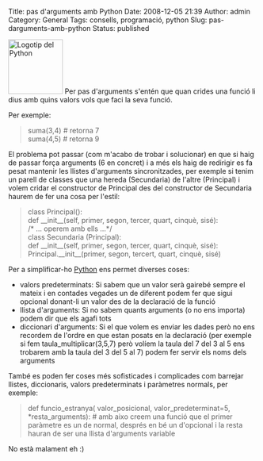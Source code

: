 Title: pas d'arguments amb Python
Date: 2008-12-05 21:39
Author: admin
Category: General
Tags: consells, programació, python
Slug: pas-darguments-amb-python
Status: published

<img src="http://gil.badall.net/wp-content/uploads/2008/07/python_logo.png" title="Logotip del Python" class="alignright size-full wp-image-377" width="110" height="110" />  
Per pas d'arguments s'entén que quan crides una funció li dius amb quins valors vols que faci la seva funció.

Per exemple:

> suma(3,4) \# retorna 7  
> suma(4,5) \# retorna 9

El problema pot passar (com m'acabo de trobar i solucionar) en que si haig de passar força arguments (6 en concret) i a més els haig de redirigir es fa pesat mantenir les llistes d'arguments sincronitzades, per exemple si tenim un parell de classes que una hereda (Secundaria) de l'altre (Principal) i volem cridar el constructor de Principal des del constructor de Secundaria haurem de fer una cosa per l'estil:

> class Principal():  
> def \_\_init\_\_(self, primer, segon, tercer, quart, cinquè, sisé):  
> /\* ... operem amb ells ...\*/  
> class Secundaria (Principal):  
> def \_\_init\_\_(self, primer, segon, tercer, quart, cinquè, sisé):  
> Principal.\_\_init\_\_(primer, segon, tercert, quart, cinquè, sisé)

Per a simplificar-ho [Python](http://www.python.org/ "Lloc web del llenguatge de programació Python") ens permet diverses coses:

- valors predeterminats: Si sabem que un valor serà gairebé sempre el mateix i en contades vegades un de diferent podem fer que sigui opcional donant-li un valor des de la declaració de la funció
- llista d'arguments: Si no sabem quants arguments (o no ens importa) podem dir que els agafi tots
- diccionari d'arguments: Si el que volem es enviar les dades però no ens recordem de l'ordre en que estan posats en la declaració (per exemple si fem taula_multiplicar(3,5,7) però volíem la taula del 7 del 3 al 5 ens trobarem amb la taula del 3 del 5 al 7) podem fer servir els noms dels arguments

També es poden fer coses més sofisticades i complicades com barrejar llistes, diccionaris, valors predeterminats i paràmetres normals, per exemple:

> def funcio_estranya( valor_posicional, valor_predeterminat=5, \*resta_arguments): \# amb aixo creem una funció que el primer paràmetre es un de normal, després en bé un d'opcional i la resta hauran de ser una llista d'arguments variable

No està malament eh :)
